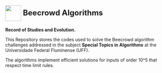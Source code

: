 <h1>
<div style="font-size: 24px;">
    <img align="center" width="50px" src="https://i.imgur.com/q9jz3Fw.png">
    Beecrowd Algorithms
</div>
</h1>
 
**Record of Studies and Evolution.**

This Repository stores the codes used to solve the Beecrowd algorithm challenges addressed in the subject **Special Topics in Algorithms** at the Universidade Federal Fluminense (UFF).

The algorithms implement efficient solutions for inputs of order 10^5 that respect time limit rules.
